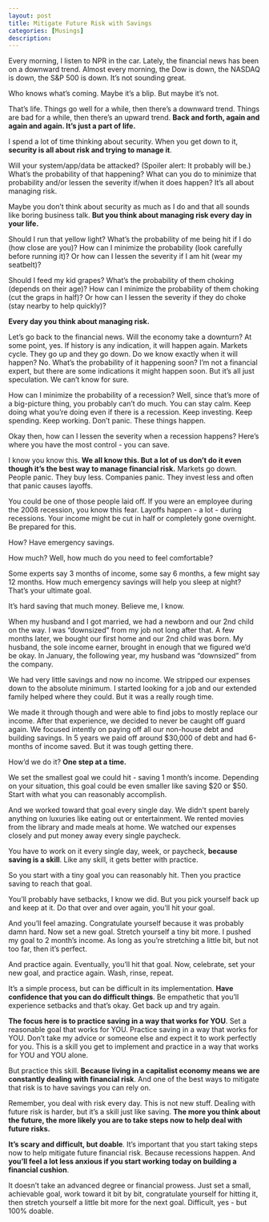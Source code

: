 ```yaml
---
layout: post
title: Mitigate Future Risk with Savings
categories: [Musings]
description:
---
```


Every morning, I listen to NPR in the car. Lately, the financial news has been on a downward trend. Almost every morning, the Dow is down, the NASDAQ is down, the S&P 500 is down. It’s not sounding great.

Who knows what’s coming. Maybe it’s a blip. But maybe it’s not.

That’s life. Things go well for a while, then there’s a downward trend. Things are bad for a while, then there’s an upward trend. **Back and forth, again and again and again. It’s just a part of life.**

<!--more-->

I spend a lot of time thinking about security. When you get down to it, **security is all about risk and trying to manage it**.

Will your system/app/data be attacked? (Spoiler alert: It probably will be.) What’s the probability of that happening? What can you do to minimize that probability and/or lessen the severity if/when it does happen? It’s all about managing risk.

Maybe you don’t think about security as much as I do and that all sounds like boring business talk. **But you think about managing risk every day in your life.**

Should I run that yellow light? What’s the probability of me being hit if I do (how close are you)? How can I minimize the probability (look carefully before running it)? Or how can I lessen the severity if I am hit (wear my seatbelt)?

Should I feed my kid grapes? What’s the probability of them choking (depends on their age)? How can I minimize the probability of them choking (cut the graps in half)? Or how can I lessen the severity if they do choke (stay nearby to help quickly)?

**Every day you think about managing risk.**

Let’s go back to the financial news. Will the economy take a downturn? At some point, yes. If history is any indication, it will happen again. Markets cycle. They go up and they go down. Do we know exactly when it will happen? No. What’s the probability of it happening soon? I’m not a financial expert, but there are some indications it might happen soon. But it’s all just speculation. We can’t know for sure.

How can I minimize the probability of a recession? Well, since that’s more of a big-picture thing, you probably can’t do much. You can stay calm. Keep doing what you’re doing even if there is a recession. Keep investing. Keep spending. Keep working. Don’t panic. These things happen.

Okay then, how can I lessen the severity when a recession happens? Here’s where you have the most control - you can save.

I know you know this. **We all know this. But a lot of us don’t do it even though it’s the best way to manage financial risk.** Markets go down. People panic. They buy less. Companies panic. They invest less and often that panic causes layoffs. 

You could be one of those people laid off. If you were an employee during the 2008 recession, you know this fear. Layoffs happen - a lot - during recessions. Your income might be cut in half or completely gone overnight. Be prepared for this.

How? Have emergency savings.

How much? Well, how much do you need to feel comfortable?

Some experts say 3 months of income, some say 6 months, a few might say 12 months. How much emergency savings will help you sleep at night? That’s your ultimate goal.

It’s hard saving that much money. Believe me, I know.

When my husband and I got married, we had a newborn and our 2nd child on the way. I was “downsized” from my job not long after that. A few months later, we bought our first home and our 2nd child was born. My husband, the sole income earner, brought in enough that we figured we’d be okay. In January, the following year, my husband was “downsized” from the company.

We had very little savings and now no income. We stripped our expenses down to the absolute minimum. I started looking for a job and our extended family helped where they could. But it was a really rough time.

We made it through though and were able to find jobs to mostly replace our income. After that experience, we decided to never be caught off guard again. We focused intently on paying off all our non-house debt and building savings. In 5 years we paid off around $30,000 of debt and had 6-months of income saved. But it was tough getting there.

How’d we do it? **One step at a time.**

We set the smallest goal we could hit - saving 1 month’s income. Depending on your situation, this goal could be even smaller like saving $20 or $50. Start with what you can reasonably accomplish.

And we worked toward that goal every single day. We didn’t spent barely anything on luxuries like eating out or entertainment. We rented movies from the library and made meals at home. We watched our expenses closely and put money away every single paycheck. 

You have to work on it every single day, week, or paycheck, **because saving is a skill**. Like any skill, it gets better with practice.

So you start with a tiny goal you can reasonably hit. Then you practice saving to reach that goal.

You’ll probably have setbacks, I know we did. But you pick yourself back up and keep at it. Do that over and over again, you’ll hit your goal.

And you’ll feel amazing. Congratulate yourself because it was probably damn hard. Now set a new goal. Stretch yourself a tiny bit more. I pushed my goal to 2 month’s income. As long as you’re stretching a little bit, but not too far, then it’s perfect.

And practice again. Eventually, you’ll hit that goal. Now, celebrate, set your new goal, and practice again. Wash, rinse, repeat. 

It’s a simple process, but can be difficult in its implementation. **Have confidence that you can do difficult things**. Be empathetic that you’ll experience setbacks and that’s okay. Get back up and try again.

**The focus here is to practice saving in a way that works for YOU**. Set a reasonable goal that works for YOU. Practice saving in a way that works for YOU. Don’t take my advice or someone else and expect it to work perfectly for you. This is a skill you get to implement and practice in a way that works for YOU and YOU alone.

But practice this skill. **Because living in a capitalist economy means we are constantly dealing with financial risk**. And one of the best ways to mitigate that risk is to have savings you can rely on.

Remember, you deal with risk every day. This is not new stuff. Dealing with future risk is harder, but it’s a skill just like saving. **The more you think about the future, the more likely you are to take steps now to help deal with future risks.**

**It’s scary and difficult, but doable**. It’s important that you start taking steps now to help mitigate future financial risk. Because recessions happen. And **you’ll feel a lot less anxious if you start working today on building a financial cushion**. 

It doesn’t take an advanced degree or financial prowess. Just set a small, achievable goal, work toward it bit by bit, congratulate yourself for hitting it, then stretch yourself a little bit more for the next goal. Difficult, yes - but 100% doable. 
